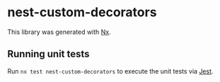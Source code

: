 # nest-custom-decorators

This library was generated with [Nx](https://nx.dev).

## Running unit tests

Run `nx test nest-custom-decorators` to execute the unit tests via [Jest](https://jestjs.io).
